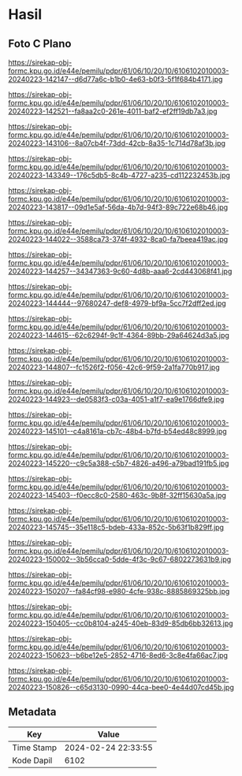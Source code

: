 # Hasil

## Foto C Plano

https://sirekap-obj-formc.kpu.go.id/e44e/pemilu/pdpr/61/06/10/20/10/6106102010003-20240223-142147--d6d77a6c-b1b0-4e63-b0f3-5f1f684b4171.jpg

https://sirekap-obj-formc.kpu.go.id/e44e/pemilu/pdpr/61/06/10/20/10/6106102010003-20240223-142521--fa8aa2c0-261e-4011-baf2-ef2ff19db7a3.jpg

https://sirekap-obj-formc.kpu.go.id/e44e/pemilu/pdpr/61/06/10/20/10/6106102010003-20240223-143106--8a07cb4f-73dd-42cb-8a35-1c714d78af3b.jpg

https://sirekap-obj-formc.kpu.go.id/e44e/pemilu/pdpr/61/06/10/20/10/6106102010003-20240223-143349--176c5db5-8c4b-4727-a235-cd112232453b.jpg

https://sirekap-obj-formc.kpu.go.id/e44e/pemilu/pdpr/61/06/10/20/10/6106102010003-20240223-143817--09d1e5af-56da-4b7d-94f3-89c722e68b46.jpg

https://sirekap-obj-formc.kpu.go.id/e44e/pemilu/pdpr/61/06/10/20/10/6106102010003-20240223-144022--3588ca73-374f-4932-8ca0-fa7beea419ac.jpg

https://sirekap-obj-formc.kpu.go.id/e44e/pemilu/pdpr/61/06/10/20/10/6106102010003-20240223-144257--34347363-9c60-4d8b-aaa6-2cd443068f41.jpg

https://sirekap-obj-formc.kpu.go.id/e44e/pemilu/pdpr/61/06/10/20/10/6106102010003-20240223-144444--97680247-def8-4979-bf9a-5cc7f2dff2ed.jpg

https://sirekap-obj-formc.kpu.go.id/e44e/pemilu/pdpr/61/06/10/20/10/6106102010003-20240223-144615--62c6294f-9c1f-4364-89bb-29a64624d3a5.jpg

https://sirekap-obj-formc.kpu.go.id/e44e/pemilu/pdpr/61/06/10/20/10/6106102010003-20240223-144807--fc1526f2-f056-42c6-9f59-2a1fa770b917.jpg

https://sirekap-obj-formc.kpu.go.id/e44e/pemilu/pdpr/61/06/10/20/10/6106102010003-20240223-144923--de0583f3-c03a-4051-a1f7-ea9e1766dfe9.jpg

https://sirekap-obj-formc.kpu.go.id/e44e/pemilu/pdpr/61/06/10/20/10/6106102010003-20240223-145101--c4a8161a-cb7c-48b4-b7fd-b54ed48c8999.jpg

https://sirekap-obj-formc.kpu.go.id/e44e/pemilu/pdpr/61/06/10/20/10/6106102010003-20240223-145220--c9c5a388-c5b7-4826-a496-a79bad191fb5.jpg

https://sirekap-obj-formc.kpu.go.id/e44e/pemilu/pdpr/61/06/10/20/10/6106102010003-20240223-145403--f0ecc8c0-2580-463c-9b8f-32ff15630a5a.jpg

https://sirekap-obj-formc.kpu.go.id/e44e/pemilu/pdpr/61/06/10/20/10/6106102010003-20240223-145745--35e118c5-bdeb-433a-852c-5b63f1b829ff.jpg

https://sirekap-obj-formc.kpu.go.id/e44e/pemilu/pdpr/61/06/10/20/10/6106102010003-20240223-150002--3b56cca0-5dde-4f3c-9c67-6802273631b9.jpg

https://sirekap-obj-formc.kpu.go.id/e44e/pemilu/pdpr/61/06/10/20/10/6106102010003-20240223-150207--fa84cf98-e980-4cfe-938c-8885869325bb.jpg

https://sirekap-obj-formc.kpu.go.id/e44e/pemilu/pdpr/61/06/10/20/10/6106102010003-20240223-150405--cc0b8104-a245-40eb-83d9-85db6bb32613.jpg

https://sirekap-obj-formc.kpu.go.id/e44e/pemilu/pdpr/61/06/10/20/10/6106102010003-20240223-150623--b6be12e5-2852-4716-8ed6-3c8e4fa66ac7.jpg

https://sirekap-obj-formc.kpu.go.id/e44e/pemilu/pdpr/61/06/10/20/10/6106102010003-20240223-150826--c65d3130-0990-44ca-bee0-4e44d07cd45b.jpg


## Metadata

| Key        | Value               |
| ---------- | ------------------- |
| Time Stamp | 2024-02-24 22:33:55 |
| Kode Dapil | 6102                |



